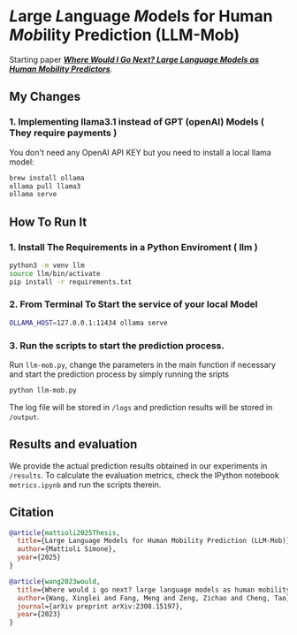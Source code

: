 # ***L***arge ***L***anguage ***M***odels for Human ***Mob***ility Prediction (LLM-Mob)

Starting paper ***[Where Would I Go Next? Large Language Models as Human Mobility Predictors](https://arxiv.org/abs/2308.15197)***.

## My Changes
### 1. Implementing llama3.1 instead of GPT (openAI) Models ( They require payments )
You don't need any OpenAI API KEY but you need to install a local llama model:
```bash
brew install ollama
ollama pull llama3
ollama serve
```

## How To Run It
### 1. Install The Requirements in a Python Enviroment ( llm )
```bash
python3 -m venv llm
source llm/bin/activate
pip install -r requirements.txt
```
### 2. From Terminal To Start the service of your local Model
```bash
OLLAMA_HOST=127.0.0.1:11434 ollama serve
```
### 3. Run the scripts to start the prediction process.
Run `llm-mob.py`, change the parameters in the main function if necessary and start the prediction process by simply running the sripts
```bash
python llm-mob.py
```
The log file will be stored in `/logs` and prediction results will be stored in `/output`.

## Results and evaluation
We provide the actual prediction results obtained in our experiments in `/results`. 
To calculate the evaluation metrics, check the IPython notebook `metrics.ipynb` and run the scripts therein.


## Citation

```bibtex
@article{mattioli2025Thesis,
  title={Large Language Models for Human Mobility Prediction (LLM-Mob)},
  author={Mattioli Simone},
  year={2025}
}
```
```bibtex
@article{wang2023would,
  title={Where would i go next? large language models as human mobility predictors},
  author={Wang, Xinglei and Fang, Meng and Zeng, Zichao and Cheng, Tao},
  journal={arXiv preprint arXiv:2308.15197},
  year={2023}
}
```